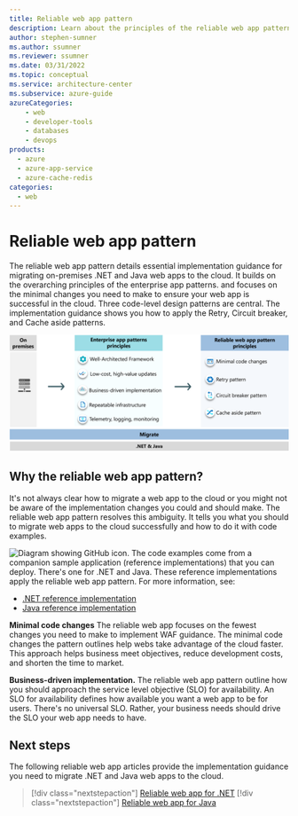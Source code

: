 ```yaml
---
title: Reliable web app pattern
description: Learn about the principles of the reliable web app pattern.
author: stephen-sumner    
ms.author: ssumner
ms.reviewer: ssumner
ms.date: 03/31/2022
ms.topic: conceptual
ms.service: architecture-center
ms.subservice: azure-guide
azureCategories:
    - web
    - developer-tools
    - databases
    - devops
products:
  - azure
  - azure-app-service
  - azure-cache-redis
categories:
  - web
---
```


# Reliable web app pattern

The reliable web app pattern details essential implementation guidance for migrating on-premises .NET and Java web apps to the cloud. It builds on the overarching principles of the enterprise app patterns. and focuses on the minimal changes you need to make to ensure your web app is successful in the cloud. Three code-level design patterns are central. The implementation guidance shows you how to apply the Retry, Circuit breaker, and Cache aside patterns.

[![Diagram showing the principles of the reliable web app pattern](images/reliable-web-app-overview.png)](images/reliable-web-app-overview.png)

## Why the reliable web app pattern?

It's not always clear how to migrate a web app to the cloud or you might not be aware of the implementation changes you could and should make. The reliable web app pattern resolves this ambiguity. It tells you what you should to migrate web apps to the cloud successfully and how to do it with code examples.

![Diagram showing GitHub icon.](../../_images/github.png) The code examples come from a companion sample application (reference implementations) that you can deploy. There's one for .NET and Java. These reference implementations apply the reliable web app pattern. For more information, see:

- [.NET reference implementation](https://aka.ms/eap/rwa/dotnet)
- [Java reference implementation](https://github.com/Azure/reliable-web-app-pattern-java#reliable-web-app-pattern-for-java)

**Minimal code changes** The reliable web app focuses on the fewest changes you need to make to implement WAF guidance. The minimal code changes the pattern outlines help webs take advantage of the cloud faster. This approach helps business meet objectives, reduce development costs, and shorten the time to market.

**Business-driven implementation.** The reliable web app pattern outline how you should approach the service level objective (SLO) for availability. An SLO for availability defines how available you want a web app to be for users. There's no universal SLO. Rather, your business needs should drive the SLO your web app needs to have.

## Next steps

The following reliable web app articles provide the implementation guidance you need to migrate .NET and Java web apps to the cloud.

>[!div class="nextstepaction"]
>[Reliable web app for .NET](./dotnet/pattern-overview.yml)
>[!div class="nextstepaction"]
>[Reliable web app for Java](./java/plan-implementation.yml)
